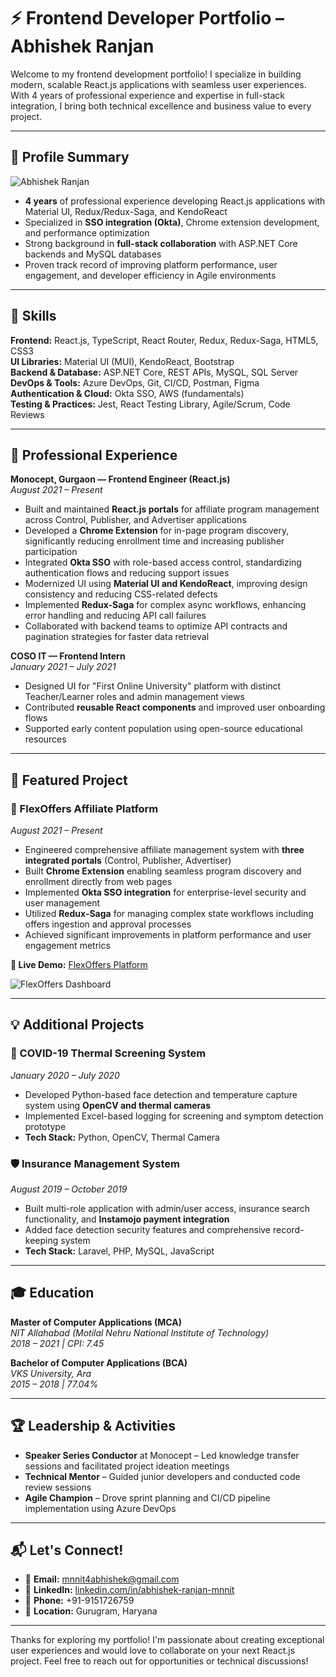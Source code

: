 # ⚡ Frontend Developer Portfolio – Abhishek Ranjan

Welcome to my frontend development portfolio! I specialize in building modern, scalable React.js applications with seamless user experiences. With 4 years of professional experience and expertise in full-stack integration, I bring both technical excellence and business value to every project.

---

## 👤 Profile Summary

<!-- Add your professional image here -->
![Abhishek Ranjan](./images/profile-image.jpg)

- **4 years** of professional experience developing React.js applications with Material UI, Redux/Redux-Saga, and KendoReact
- Specialized in **SSO integration (Okta)**, Chrome extension development, and performance optimization
- Strong background in **full-stack collaboration** with ASP.NET Core backends and MySQL databases
- Proven track record of improving platform performance, user engagement, and developer efficiency in Agile environments

---

## 🧠 Skills

**Frontend:** React.js, TypeScript, React Router, Redux, Redux-Saga, HTML5, CSS3  
**UI Libraries:** Material UI (MUI), KendoReact, Bootstrap  
**Backend & Database:** ASP.NET Core, REST APIs, MySQL, SQL Server  
**DevOps & Tools:** Azure DevOps, Git, CI/CD, Postman, Figma  
**Authentication & Cloud:** Okta SSO, AWS (fundamentals)  
**Testing & Practices:** Jest, React Testing Library, Agile/Scrum, Code Reviews

---

## 💼 Professional Experience

**Monocept, Gurgaon — Frontend Engineer (React.js)**  
*August 2021 – Present*

- Built and maintained **React.js portals** for affiliate program management across Control, Publisher, and Advertiser applications
- Developed a **Chrome Extension** for in-page program discovery, significantly reducing enrollment time and increasing publisher participation
- Integrated **Okta SSO** with role-based access control, standardizing authentication flows and reducing support issues
- Modernized UI using **Material UI and KendoReact**, improving design consistency and reducing CSS-related defects
- Implemented **Redux-Saga** for complex async workflows, enhancing error handling and reducing API call failures
- Collaborated with backend teams to optimize API contracts and pagination strategies for faster data retrieval

**COSO IT — Frontend Intern**  
*January 2021 – July 2021*

- Designed UI for "First Online University" platform with distinct Teacher/Learner roles and admin management views
- Contributed **reusable React components** and improved user onboarding flows
- Supported early content population using open-source educational resources

---

## 🚀 Featured Project

### 🔗 FlexOffers Affiliate Platform
*August 2021 – Present*

- Engineered comprehensive affiliate management system with **three integrated portals** (Control, Publisher, Advertiser)
- Built **Chrome Extension** enabling seamless program discovery and enrollment directly from web pages
- Implemented **Okta SSO integration** for enterprise-level security and user management
- Utilized **Redux-Saga** for managing complex state workflows including offers ingestion and approval processes
- Achieved significant improvements in platform performance and user engagement metrics

**🔗 Live Demo:** [FlexOffers Platform](https://publisherprobeta.flexoffers.com/flexapps/flexlinks)

![FlexOffers Dashboard](./images/flexoffers-dashboard.png)

---

## 💡 Additional Projects

### 🦠 COVID-19 Thermal Screening System
*January 2020 – July 2020*
- Developed Python-based face detection and temperature capture system using **OpenCV and thermal cameras**
- Implemented Excel-based logging for screening and symptom detection prototype
- **Tech Stack:** Python, OpenCV, Thermal Camera

### 🛡️ Insurance Management System  
*August 2019 – October 2019*
- Built multi-role application with admin/user access, insurance search functionality, and **Instamojo payment integration**
- Added face detection security features and comprehensive record-keeping system
- **Tech Stack:** Laravel, PHP, MySQL, JavaScript

---

## 🎓 Education

**Master of Computer Applications (MCA)**  
*NIT Allahabad (Motilal Nehru National Institute of Technology)*  
*2018 – 2021 | CPI: 7.45*

**Bachelor of Computer Applications (BCA)**  
*VKS University, Ara*  
*2015 – 2018 | 77.04%*

---

## 🏆 Leadership & Activities

- **Speaker Series Conductor** at Monocept – Led knowledge transfer sessions and facilitated project ideation meetings
- **Technical Mentor** – Guided junior developers and conducted code review sessions
- **Agile Champion** – Drove sprint planning and CI/CD pipeline implementation using Azure DevOps

---

## 📬 Let's Connect!

- 📧 **Email:** [mnnit4abhishek@gmail.com](mailto:mnnit4abhishek@gmail.com)
- 🔗 **LinkedIn:** [linkedin.com/in/abhishek-ranjan-mnnit](https://www.linkedin.com/in/abhishek-ranjan-mnnit/)
- 📱 **Phone:** +91-9151726759
- 📍 **Location:** Gurugram, Haryana

---

Thanks for exploring my portfolio! I'm passionate about creating exceptional user experiences and would love to collaborate on your next React.js project. Feel free to reach out for opportunities or technical discussions!
